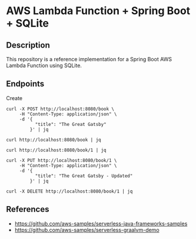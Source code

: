 # AWS Lambda Function + Spring Boot + SQLite

## Description

This repository is a reference implementation for a Spring Boot AWS Lambda Function using SQLite.

## Endpoints

Create
```shell
curl -X POST http://localhost:8080/book \
     -H "Content-Type: application/json" \
     -d '{
           "title": "The Great Gatsby"
         }' | jq
```
```shell
curl http://localhost:8080/book | jq
```
```shell
curl http://localhost:8080/book/1 | jq
```
```shell
curl -X PUT http://localhost:8080/book/1 \
     -H "Content-Type: application/json" \
     -d '{
           "title": "The Great Gatsby - Updated"
         }' | jq

```
```shell
curl -X DELETE http://localhost:8080/book/1 | jq
```

## References

- https://github.com/aws-samples/serverless-java-frameworks-samples
- https://github.com/aws-samples/serverless-graalvm-demo